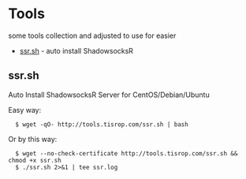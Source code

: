 # Tools

some tools collection and adjusted to use for easier

* [ssr.sh](#ssrsh) - auto install ShadowsocksR


ssr.sh
------
Auto Install ShadowsocksR Server for CentOS/Debian/Ubuntu

Easy way:
```Shell
  $ wget -qO- http://tools.tisrop.com/ssr.sh | bash
```

Or by this way:
```Shell
  $ wget --no-check-certificate http://tools.tisrop.com/ssr.sh && chmod +x ssr.sh
  $ ./ssr.sh 2>&1 | tee ssr.log
```
